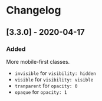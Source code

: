 # Changelog

## [3.3.0] - 2020-04-17

### Added

More mobile-first classes.

* `invisible` for `visibility: hidden`
* `visible` for `visibility: visible`
* `tranparent` for `opacity: 0`
* `opaque` for `opacity: 1`
